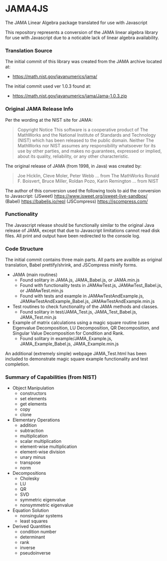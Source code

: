 # JAMA4JS
The JAMA Linear Algebra package translated for use with Javascript

This repository represents a conversion of the JAMA linear algebra library for use with Javascript due to a noticable lack of linear algebra availability.

### Translation Source
The initial commit of this library was created from the JAMA archive located at:
- https://math.nist.gov/javanumerics/jama/

The initial commit used ver 1.0.3 found at:
- https://math.nist.gov/javanumerics/jama/Jama-1.0.3.zip

### Original JAMA Release Info
Per the wording at the NIST site for JAMA:
> Copyright Notice
> This software is a cooperative product of The MathWorks and the National Institute of Standards and Technology (NIST) which has been released to the public domain. Neither The MathWorks nor NIST assumes any responsibility whatsoever for its use by other parties, and makes no guarantees, expressed or implied, about its quality, reliability, or any other characteristic.

The original release of JAMA (from 1998, in Java) was created by:
> Joe Hicklin, Cleve Moler, Peter Webb ... from The MathWorks
> Ronald F. Boisvert, Bruce Miller, Roldan Pozo, Karin Remington ... from NIST

The author of this conversion used the following tools to aid the conversion to Javascript:
(JSweet) https://www.jsweet.org/jsweet-live-sandbox/
(Babel) https://babeljs.io/repl
(JSCompress) https://jscompress.com/

### Functionality
The Javascript release should be functionally similar to the original Java release of JAMA, except that due to Javascript limitations cannot read disk files.  All print and output have been redirected to the console log.

### Code Structure
The initial commit contains three main parts.  All parts are availble as original translation, Babel prettify/shrink, and JSCompress minify forms.
- JAMA (main routines)
  - Found solitary in JAMA.js, JAMA_Babel.js, or JAMA.min.js
  - Found with functionality tests in JAMAwTest.js, JAMAwTest_Babel.js, or JAMAwTest.min.js
  - Found with tests and example in JAMAwTestAndExample.js, JAMAwTestAndExample_Babel.js, JAMAwTestAndExample.min.js
- Test routines to check functionality of the JAMA methods and classes.
  - Found solitary in test/JAMA_Test.js, JAMA_Test_Babel.js, JAMA_Test.min.js
- Example of matrix calculations using a magic square routine (uses Eigenvalue Decomposition, LU Decomposition, QR Decomposition, and Singular Value Decomposition for Condition and Rank.
  - Found solitary in example/JAMA_Example.js, JAMA_Example_Babel.js, JAMA_Example.min.js
  
An additional (extremely simple) webpage JAMA_Test.html has been included to demonstrate magic square example functionality and test completion.

### Summary of Capabilities (from NIST)
- Object Manipulation
  - constructors
  - set elements
  - get elements
  - copy
  - clone
- Elementary Operations
  - addition
  - subtraction
  - multiplication
  - scalar multiplication
  - element-wise multiplication
  - element-wise division
  - unary minus
  - transpose
  - norm
- Decompositions
  - Cholesky
  - LU
  - QR
  - SVD
  - symmetric eigenvalue
  - nonsymmetric eigenvalue
- Equation Solution
  - nonsingular systems
  - least squares
- Derived Quantities
  - condition number
  - determinant
  - rank
  - inverse
  - pseudoinverse
